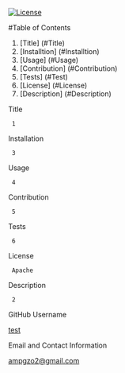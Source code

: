 

  [![License](https://img.shields.io/badge/License-Apache_2.0-blue.svg)](https://opensource.org/licenses/Apache-2.0) 

  #Table of Contents
  1. [Title] (#Title)
  2. [Installtion] (#Installtion)
  3. [Usage] (#Usage)
  4. [Contribution] (#Contribution)
  5. [Tests] (#Test)
  6. [License] (#License)
  7. [Description] (#Description)

Title 

     1
     
Installation

     3
     
Usage

     4
     
Contribution

     5
     
Tests

     6
     
License

     Apache
     
Description

     2
     
  GitHub Username
    
  [test](https:/github.com/mikeydgithub)
  
  Email and Contact Information
     
  ampgzo2@gmail.com
  
